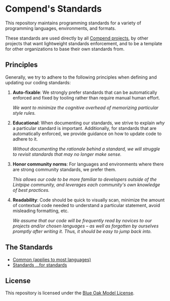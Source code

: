 # Compend's Standards

This repository maintains programming standards for a variety of programming
languages, environments, and formats.

These standards are used directly by all [Compend projects][compend-org], by
other projects that want lightweight standards enforcement, and to be a template
for other organizations to base their own standards from.

## Principles

Generally, we try to adhere to the following principles when defining and
updating our coding standards:

1. **Auto-fixable**: We strongly prefer standards that can be automatically
   enforced and fixed by tooling rather than require manual human effort.

   _We want to minimize the cognitive overhead of memorizing particular style
   rules._

2. **Educational**: When documenting our standards, we strive to explain _why_ a
   particular standard is important. Additionally, for standards that are
   automatically enforced, we provide guidance on how to update code to adhere
   to it.

   _Without documenting the rationale behind a standard, we will struggle to
   revisit standards that may no longer make sense._

3. **Honor community norms**: For languages and environments where there are
   strong community standards, we prefer them.

   _This allows our code to be more familiar to developers outside of the
   Lintpipe community, and leverages each community's own knowledge of best
   practices._

4. **Readability**: Code should be quick to visually scan, minimize the amount
   of contextual code needed to understand a particular statement, avoid
   misleading formatting, etc.

   _We assume that our code will be frequently read by novices to our projects
   and/or chosen languages – as well as forgotten by ourselves promptly after
   writing it. Thus, it should be easy to jump back into._

## The Standards

* [Common (applies to most languages)](./common)
* [Standards …for standards](./standards)

## License

This repository is licensed under the [Blue Oak Model License](./LICENSE.md).

[compend-org]: https://github.com/compend
